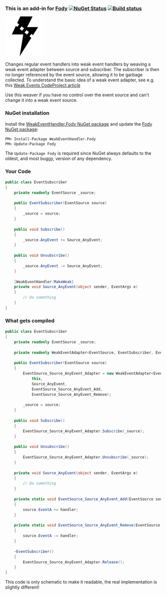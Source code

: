 ### This is an add-in for [Fody](https://github.com/Fody/Fody/) [![NuGet Status](http://img.shields.io/nuget/v/WeakEventHandler.Fody.svg?style=flat)](https://www.nuget.org/packages/WeakEventHandler.Fody/) [![Build status](https://ci.appveyor.com/api/projects/status/s0hpt3rokmq1bo9y?svg=true)](https://ci.appveyor.com/project/tom-englert/weakeventhandler-fody)

![Icon](Icon.png)

Changes regular event handlers into weak event handlers by weaving a weak event adapter between source and subscriber.
The subscriber is then no longer referenced by the event source, allowing it to be garbage collected.
To understand the basic idea of a weak event adapter, see e.g. this [Weak Events CodeProject article](https://www.codeproject.com/Articles/29922/Weak-Events-in-C#heading0005)

Use this weaver if you have no control over the event source and can't change it into a weak event source.


### NuGet installation

Install the [WeakEventHandler.Fody NuGet package](https://nuget.org/packages/WeakEventHandler.Fody/) and update the [Fody NuGet package](https://nuget.org/packages/Fody/):

```
PM> Install-Package WeakEventHandler.Fody
PM> Update-Package Fody
```

The `Update-Package Fody` is required since NuGet always defaults to the oldest, and most buggy, version of any dependency.

### Your Code

```C#
public class EventSubscriber
{
    private readonly EventSource _source;

    public EventSubscriber(EventSource source)
    {
        _source = source;
    }

    public void Subscribe()
    {
        _source.AnyEvent += Source_AnyEvent;
    }

    public void Unsubscribe()
    {
        _source.AnyEvent -= Source_AnyEvent;
    }

    [WeakEventHandler.MakeWeak]
    private void Source_AnyEvent(object sender, EventArgs e)
    {
        // Do something
    }
}
```

### What gets compiled

```C#
public class EventSubscriber
{
    private readonly EventSource _source;

    private readonly WeakEventAdapter<EventSource, EventSubscriber, EventArgs> EventSource_Source_AnyEvent_Adapter;

    public EventSubscriber(EventSource source)
    {
        EventSource_Source_AnyEvent_Adapter = new WeakEventAdapter<EventSource, EventSubscriber, EventArgs>(
            this, 
            Source_AnyEvent, 
            EventSource_Source_AnyEvent_Add, 
            EventSource_Source_AnyEvent_Remove);

        _source = source;
    }

    public void Subscribe()
    {
        EventSource_Source_AnyEvent_Adapter.Subscribe(_source);
    }

    public void Unsubscribe()
    {
        EventSource_Source_AnyEvent_Adapter.Unsubscribe(_source);
    }

    private void Source_AnyEvent(object sender, EventArgs e)
    {
        // Do something
    }

    private static void EventSource_Source_AnyEvent_Add(EventSource source, EventHandler<EventArgs> handler)
    {
        source.EventA += handler;
    }

    private static void EventSource_Source_AnyEvent_Remove(EventSource source, EventHandler<EventArgs> handler)
    {
        source.EventA -= handler;
    }

    ~EventSubscriber()
    {
        EventSource_Source_AnyEvent_Adapter.Release();
    }
}
```
This code is only schematic to make it readable, the real implementation is slightly different!
